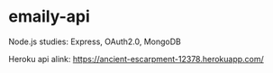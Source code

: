 # emaily-api
Node.js studies: Express, OAuth2.0, MongoDB


Heroku api alink: https://ancient-escarpment-12378.herokuapp.com/
